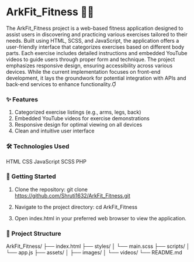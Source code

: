 # ArkFit_Fitness 🏋️‍♀️ 

The ArkFit_Fitness project is a web-based fitness application designed to assist users in discovering and practicing various exercises tailored to their needs. Built using HTML, SCSS, and JavaScript, the application offers a user-friendly interface that categorizes exercises based on different body parts. Each exercise includes detailed instructions and embedded YouTube videos to guide users through proper form and technique. The project emphasizes responsive design, ensuring accessibility across various devices. While the current implementation focuses on front-end development, it lays the groundwork for potential integration with APIs and back-end services to enhance functionality.

### ✨ Features

1. Categorized exercise listings (e.g., arms, legs, back)
2. Embedded YouTube videos for exercise demonstrations
3. Responsive design for optimal viewing on all devices
4. Clean and intuitive user interface​

### 🛠️ Technologies Used

HTML
CSS
JavaScript​
SCSS
PHP

### 🚀 Getting Started

1. Clone the repository:​
git clone https://github.com/Shruti1632/ArkFit_Fitness.git

2. Navigate to the project directory:
cd ArkFit_Fitness

3. Open index.html in your preferred web browser to view the application.​
   
### 📁 Project Structure

ArkFit_Fitness/
├── index.html
├── styles/
│   └── main.scss
├── scripts/
│   └── app.js
├── assets/
│   ├── images/
│   └── videos/
└── README.md

